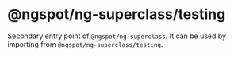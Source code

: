 # @ngspot/ng-superclass/testing

Secondary entry point of `@ngspot/ng-superclass`. It can be used by importing from `@ngspot/ng-superclass/testing`.
